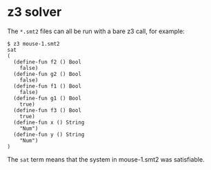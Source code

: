# z3 solver

The `*.smt2` files can all be run with a bare z3 call, for example:

```
$ z3 mouse-1.smt2
sat
(
  (define-fun f2 () Bool
    false)
  (define-fun g2 () Bool
    false)
  (define-fun f1 () Bool
    false)
  (define-fun g1 () Bool
    true)
  (define-fun f3 () Bool
    true)
  (define-fun x () String
    "Num")
  (define-fun y () String
    "Num")
)
```

The `sat` term means that the system in mouse-1.smt2 was satisfiable. 

